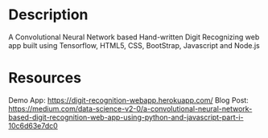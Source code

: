 # Description
A Convolutional Neural Network based Hand-written Digit Recognizing web app built using Tensorflow, HTML5, CSS, BootStrap, Javascript and Node.js

# Resources
Demo App: https://digit-recognition-webapp.herokuapp.com/
Blog Post: https://medium.com/data-science-v2-0/a-convolutional-neural-network-based-digit-recognition-web-app-using-python-and-javascript-part-i-10c6d63e7dc0
